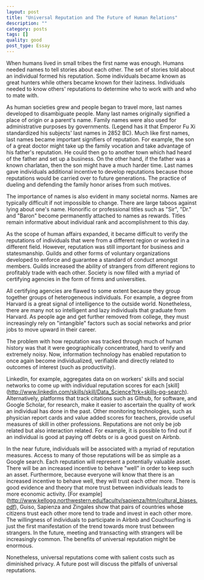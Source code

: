 ```yaml
---
layout: post
title: "Universal Reputation and The Future of Human Relations"
description: ""
category: posts
tags: []
quality: good
post_type: Essay
---
```

When humans lived in small tribes the first name was enough. Humans needed names to tell stories about each other. The set of stories told about an individual formed his reputation. Some individuals became known as great hunters while others became known for their laziness.  Individuals needed to know others' reputations to determine who to work with and who to mate with. 

As human societies grew and people began to travel more, last names developed to disambiguate people. Many last names originally signified a place of origin or a parent's name. Family names were also used for administrative purposes by governments. (Legend has it that Emperor Fu Xi standardized his subjects' last names in 2852 BC). Much like first names, last names became important signifiers of reputation. For example, the son of a great doctor might take up the family vocation and take advantage of his father's reputation.  He could then go to another town which had heard of the father and set up a business. On the other hand, if the father was a known charlatan, then the son might have a much harder time. Last names gave individuals additional incentive to develop reputations because those reputations would be carried over to future generations. The practice of dueling and defending the family honor arises from such motives. 

The importance of names is also evident in many societal norms. Names are typically difficult if not impossible to change. There are large taboos against lying about one's name. Honorific or professional titles such as "Sir", "Dr." and "Baron" become permanently attached to names as rewards. Titles remain informative about individual rank and accomplishment to this day. 

As the scope of human affairs expanded, it became difficult to verify the reputations of individuals that were from a different region or worked in a different field. However, reputation was still important for business and statesmanship. Guilds and other forms of voluntary organizations developed to enforce and guarantee a standard of conduct amongst members. Guilds increased the ability of strangers from different regions to profitably trade with each other. Society is now filled with a myriad of certifying agencies in the form of firms and universities. 

All certifying agencies are flawed to some extent because they group together groups of heterogeneous individuals. For example, a degree from Harvard is a great signal of intelligence to the outside world. Nonetheless, there are many not so intelligent and lazy individuals that graduate from Harvard. As people age and get further removed from college, they must increasingly rely on "intangible" factors such as social networks and prior jobs to move upward in their career.  

The problem with how reputation was tracked through much of human history was that it were geographically concentrated, hard to verify and extremely noisy. Now, information technology has enabled reputation  to once again become individualized, verifiable and directly related to outcomes of interest (such as productivity). 

LinkedIn, for example, aggregates data on on workers' skills and social networks to come up with individual reputation scores for each [skill] (http://www.linkedin.com/skills/skill/Data_Science?trk=skills-pg-search). Alternatively, platforms that track citations such as Github, for software, and Google Scholar, for research, make it easier to ascertain the quality of work an individual has done in the past. Other monitoring technologies, such as physician report cards and value added scores for teachers, provide useful measures of skill in other professions. Reputations are not only be job related but also interaction related. For example, it is possible to find out if an individual is good at paying off debts or is a good guest on Airbnb. 

In the near future, individuals will be associated with a myriad of reputation measures. Access to many of those reputations will be as simple as a Google search. Each reputation will represent a potentially valuable asset. There will be an increased incentive to behave "well" in order to keep such an asset. Furthermore, because everyone will know that there is an increased incentive to behave well, they will trust each other more. There is good evidence and theory that more trust between individuals leads to more economic activity. [For example] (http://www.kellogg.northwestern.edu/faculty/sapienza/htm/cultural_biases.pdf), Guiso, Sapienza and Zingales show that pairs of countries whose citizens trust each other more tend to trade and invest in each other more. The willingness of individuals to participate in Airbnb and Couchsurfing is just the first manifestation of the trend towards more trust between strangers. In the future, meeting and transacting with strangers will be increasingly common. The benefits of universal reputation might be enormous.

Nonetheless, universal reputations come with salient costs such as diminished privacy. A future post will discuss the pitfalls of universal reputations. 
